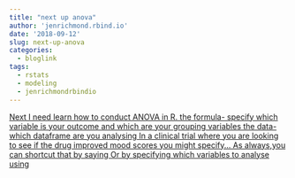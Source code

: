 ```yaml
---
title: "next up anova"
author: 'jenrichmond.rbind.io'
date: '2018-09-12'
slug: next-up-anova
categories:
  - bloglink
tags:
  - rstats
  - modeling
  - jenrichmondrbindio
---
```


[Next I need learn how to conduct ANOVA in R. the formula- specify which variable is your outcome and which are your grouping variables the data- which dataframe are you analysing In a clinical trial where you are looking to see if the drug improved mood scores you might specify... As always,you can shortcut that by saying Or by specifying which variables to analyse using<i class="fas fa-external-link-alt"></i>](http://jenrichmond.rbind.io/post/next-up-anova/)

